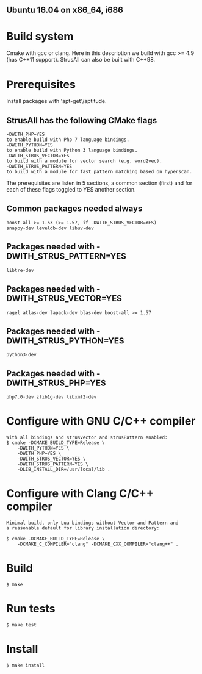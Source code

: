 Ubuntu 16.04 on x86_64, i686
----------------------------

# Build system
Cmake with gcc or clang. Here in this description we build with 
gcc >= 4.9 (has C++11 support). StrusAll can also be built with C++98.

# Prerequisites
Install packages with 'apt-get'/aptitude.

## StrusAll has the following CMake flags
	-DWITH_PHP=YES
	to enable build with Php 7 language bindings.
	-DWITH_PYTHON=YES
	to enable build with Python 3 language bindings.
	-DWITH_STRUS_VECTOR=YES
	to build with a module for vector search (e.g. word2vec).
	-DWITH_STRUS_PATTERN=YES
	to build with a module for fast pattern matching based on hyperscan.

The prerequisites are listen in 5 sections, a common section (first) and for
each of these flags toggled to YES another section.

## Common packages needed always
	boost-all >= 1.53 (>= 1.57, if -DWITH_STRUS_VECTOR=YES)
	snappy-dev leveldb-dev libuv-dev

## Packages needed with -DWITH_STRUS_PATTERN=YES
	libtre-dev

## Packages needed with -DWITH_STRUS_VECTOR=YES
	ragel atlas-dev lapack-dev blas-dev boost-all >= 1.57

## Packages needed with -DWITH_STRUS_PYTHON=YES
	python3-dev

## Packages needed with -DWITH_STRUS_PHP=YES
	php7.0-dev zlib1g-dev libxml2-dev

# Configure with GNU C/C++ compiler
	With all bindings and strusVector and strusPattern enabled:
	$ cmake -DCMAKE_BUILD_TYPE=Release \
		-DWITH_PYTHON=YES \
		-DWITH_PHP=YES \
		-DWITH_STRUS_VECTOR=YES \
		-DWITH_STRUS_PATTERN=YES \
		-DLIB_INSTALL_DIR=/usr/local/lib .

# Configure with Clang C/C++ compiler
	Minimal build, only Lua bindings without Vector and Pattern and
	a reasonable default for library installation directory:

	$ cmake -DCMAKE_BUILD_TYPE=Release \
		-DCMAKE_C_COMPILER="clang" -DCMAKE_CXX_COMPILER="clang++" .

# Build
	$ make

# Run tests
	$ make test

# Install
	$ make install

